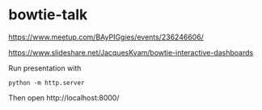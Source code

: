 # bowtie-talk

https://www.meetup.com/BAyPIGgies/events/236246606/

https://www.slideshare.net/JacquesKvam/bowtie-interactive-dashboards

Run presentation with

    python -m http.server
    
Then open http://localhost:8000/

